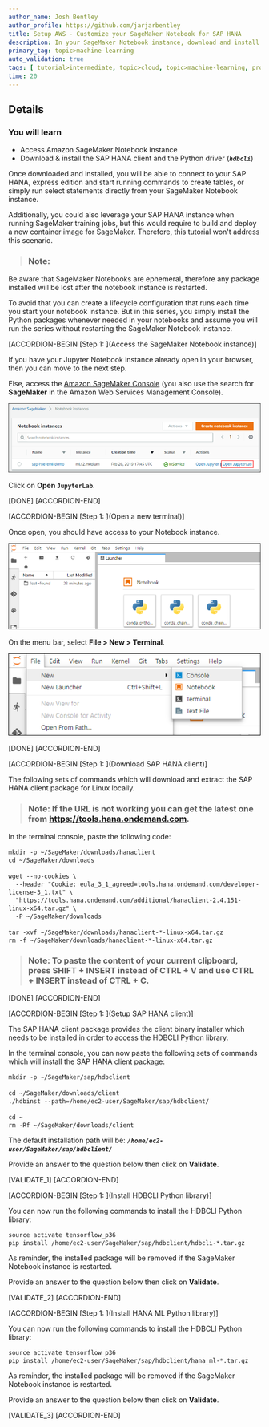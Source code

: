 ```yaml
---
author_name: Josh Bentley
author_profile: https://github.com/jarjarbentley
title: Setup AWS - Customize your SageMaker Notebook for SAP HANA
description: In your SageMaker Notebook instance, download and install the SAP HANA client and the Python driver to connect to your SAP HANA, express edition instance.
primary_tag: topic>machine-learning
auto_validation: true
tags: [ tutorial>intermediate, topic>cloud, topic>machine-learning, products>sap-hana\,-express-edition, products>sap-hana ]
time: 20
---
```


## Details
### You will learn  
  - Access Amazon SageMaker Notebook instance
  - Download & install the SAP HANA client and the Python driver (***`hdbcli`***)

Once downloaded and installed, you will be able to connect to your SAP HANA, express edition and start running commands to create tables, or simply run select statements directly from your SageMaker Notebook instance.

Additionally, you could also leverage your SAP HANA instance when running SageMaker training jobs, but this would require to build and deploy a new container image for SageMaker. Therefore, this tutorial won't address this scenario.

> ### **Note:**
>
Be aware that SageMaker Notebooks are ephemeral, therefore any package installed will be lost after the notebook instance is restarted.
>
To avoid that you can create a lifecycle configuration that runs each time you start your notebook instance.
But in this series, you simply install the Python packages whenever needed in your notebooks and assume you will run the series without restarting the SageMaker Notebook instance.

[ACCORDION-BEGIN [Step 1: ](Access the SageMaker Notebook instance)]

If you have your Jupyter Notebook instance already open in your browser, then you can move to the next step.

Else, access the <a href="https://console.aws.amazon.com/sagemaker" target="&#95;blank">Amazon SageMaker Console</a> (you also use the search for **SageMaker** in the Amazon Web Services Management Console).

![Amazon Web Services](sagemaker-01.png)

Click on **Open `JupyterLab`**.

[DONE]
[ACCORDION-END]

[ACCORDION-BEGIN [Step 1: ](Open a new terminal)]

Once open, you should have access to your Notebook instance.

![Amazon Web Services](sagemaker-02.png)

On the menu bar, select **File > New > Terminal**.

![Amazon Web Services](sagemaker-03.png)

[DONE]
[ACCORDION-END]

[ACCORDION-BEGIN [Step 1: ](Download SAP HANA client)]

The following sets of commands which will download and extract the SAP HANA client package for Linux locally.

> ### **Note:** If the URL is not working you can get the latest one from <https://tools.hana.ondemand.com>.

In the terminal console, paste the following code:

```shell
mkdir -p ~/SageMaker/downloads/hanaclient
cd ~/SageMaker/downloads

wget --no-cookies \
  --header "Cookie: eula_3_1_agreed=tools.hana.ondemand.com/developer-license-3_1.txt" \
  "https://tools.hana.ondemand.com/additional/hanaclient-2.4.151-linux-x64.tar.gz" \
  -P ~/SageMaker/downloads

tar -xvf ~/SageMaker/downloads/hanaclient-*-linux-x64.tar.gz
rm -f ~/SageMaker/downloads/hanaclient-*-linux-x64.tar.gz
```

> ### **Note:** To paste the content of your current clipboard, press **SHIFT** + **INSERT** instead of CTRL + V and use **CTRL** + **INSERT** instead of CTRL + C.

[DONE]
[ACCORDION-END]

[ACCORDION-BEGIN [Step 1: ](Setup SAP HANA client)]

The SAP HANA client package provides the client binary installer which needs to be installed in order to access the HDBCLI Python library.

In the terminal console, you can now paste the following sets of commands which will install the SAP HANA client package:

```shell
mkdir -p ~/SageMaker/sap/hdbclient

cd ~/SageMaker/downloads/client
./hdbinst --path=/home/ec2-user/SageMaker/sap/hdbclient/

cd ~
rm -Rf ~/SageMaker/downloads/client
```

The default installation path will be: ***`/home/ec2-user/SageMaker/sap/hdbclient/`***

Provide an answer to the question below then click on **Validate**.

[VALIDATE_1]
[ACCORDION-END]

[ACCORDION-BEGIN [Step 1: ](Install HDBCLI Python library)]

You can now run the following commands to install the HDBCLI Python library:

```shell
source activate tensorflow_p36
pip install /home/ec2-user/SageMaker/sap/hdbclient/hdbcli-*.tar.gz
```

As reminder, the installed package will be removed if the SageMaker Notebook instance is restarted.

Provide an answer to the question below then click on **Validate**.

[VALIDATE_2]
[ACCORDION-END]

[ACCORDION-BEGIN [Step 1: ](Install HANA ML Python library)]

You can now run the following commands to install the HDBCLI Python library:

```shell
source activate tensorflow_p36
pip install /home/ec2-user/SageMaker/sap/hdbclient/hana_ml-*.tar.gz
```

As reminder, the installed package will be removed if the SageMaker Notebook instance is restarted.

Provide an answer to the question below then click on **Validate**.

[VALIDATE_3]
[ACCORDION-END]
